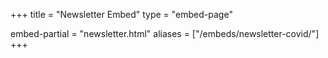 +++
title = "Newsletter Embed"
type = "embed-page"

embed-partial = "newsletter.html"
aliases = ["/embeds/newsletter-covid/"]
+++
